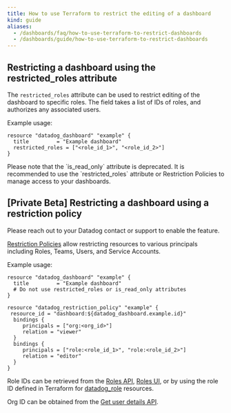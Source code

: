 ```yaml
---
title: How to use Terraform to restrict the editing of a dashboard
kind: guide
aliases:
  - /dashboards/faq/how-to-use-terraform-to-restrict-dashboards
  - /dashboards/guide/how-to-use-terraform-to-restrict-dashboards
---
```



## Restricting a dashboard using the restricted_roles attribute

The `restricted_roles` attribute can be used to restrict editing of the dashboard to specific roles. The field takes a list of IDs of roles, and authorizes any associated users.

Example usage:

```hcl
resource "datadog_dashboard" "example" {
  title         = "Example dashboard"
  restricted_roles = ["<role_id_1>", "<role_id_2>"]
}
```

<div class="alert alert-warning">
Please note that the `is_read_only` attribute is deprecated. It is recommended to use the `restricted_roles` attribute or Restriction Policies to manage access to your dashboards.
</div>

## [Private Beta] Restricting a dashboard using a restriction policy

<div class="alert alert-info">
Please reach out to your Datadog contact or support to enable the feature.
</div>

[Restriction Policies][1] allow restricting resources to various principals including Roles, Teams, Users, and Service Accounts.

Example usage:

```hcl
resource "datadog_dashboard" "example" {
  title         = "Example dashboard"
  # Do not use restricted_roles or is_read_only attributes
}

resource "datadog_restriction_policy" "example" {
 resource_id = "dashboard:${datadog_dashboard.example.id}"
  bindings {
     principals = ["org:<org_id>"]
     relation = "viewer"
  }
  bindings {
     principals = ["role:<role_id_1>", "role:<role_id_2>"]
     relation = "editor"
  }
}
```

Role IDs can be retrieved from the [Roles API][2], [Roles UI][5], or by using the role ID defined in Terraform for [datadog_role][3] resources.

Org ID can be obtained from the [Get user details API][4].


[1]: https://registry.terraform.io/providers/DataDog/datadog/latest/docs/resources/restriction_policy
[2]: /api/latest/roles/#list-roles
[3]: https://registry.terraform.io/providers/DataDog/datadog/latest/docs/resources/role
[4]: https://docs.datadoghq.com/api/latest/users/#get-user-details
[5]: https://app.datadoghq.com/organization-settings/roles
